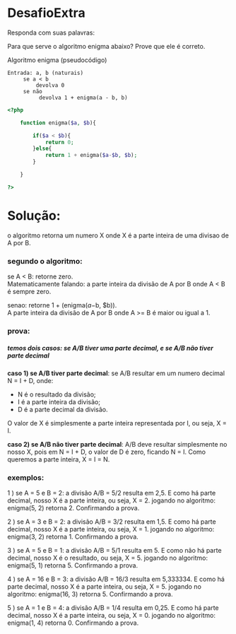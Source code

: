 # DesafioExtra

Responda com suas palavras:

Para que serve o algoritmo enigma abaixo? Prove que ele é correto.<br>

Algoritmo enigma (pseudocódigo)<br>
~~~
Entrada: a, b (naturais)
     se a < b
         devolva 0
     se não
          devolva 1 + enigma(a - b, b)
~~~
~~~php
<?php

    function enigma($a, $b){

        if($a < $b){
            return 0;
        }else{
            return 1 + enigma($a-$b, $b);
        }

    }

?>
~~~


# Solução:

o algoritmo retorna um numero X onde X é a parte inteira de uma divisao de A por B.

### segundo o algoritmo:

se A < B: retorne zero.<Br>
Matematicamente falando: a parte inteira da divisão de A por B onde A < B é sempre zero.

senao: retorne 1 + (enigma($a-$b, $b)).<br>
A parte inteira da divisão de A por B onde A >= B é maior ou igual a 1.

### prova:

##### temos dois casos: se A/B tiver uma parte decimal, e se A/B não tiver parte decimal

**caso 1) se A/B tiver parte decimal**: se A/B resultar em um numero decimal N = I + D, onde:
- N é o resultado da divisão;
- I é a parte inteira da divisão;
- D é a parte decimal da divisão.
  
O valor de X é simplesmente a parte inteira representada por I, ou seja, X = I.

**caso 2) se A/B não tiver parte decimal**: A/B deve resultar simplesmente no nosso X, pois em N = I + D, o valor de D é zero, ficando N = I. Como queremos a parte inteira, X = I = N.


### exemplos:

1 ) se A = 5 e B = 2: a divisão A/B = 5/2 resulta em 2,5. E como há parte decimal, nosso X é a parte inteira, ou seja, X = 2.
jogando no algoritmo: enigma(5, 2) retorna 2. Confirmando a prova.

2 ) se A = 3 e B = 2: a divisão A/B = 3/2 resulta em 1,5. E como há parte decimal, nosso X é a parte inteira, ou seja, X = 1.
jogando no algoritmo: enigma(3, 2) retorna 1. Confirmando a prova.

3 ) se A = 5 e B = 1: a divisão A/B = 5/1 resulta em 5. E como não há parte decimal, nosso X é o resultado, ou seja, X = 5.
jogando no algoritmo: enigma(5, 1) retorna 5. Confirmando a prova.

4 ) se A = 16 e B = 3: a divisão A/B = 16/3 resulta em 5,333334. E como há parte decimal, nosso X é a parte inteira, ou seja, X = 5.
jogando no algoritmo: enigma(16, 3) retorna 5. Confirmando a prova.

5 ) se A = 1 e B = 4: a divisão A/B = 1/4 resulta em 0,25. E como há parte decimal, nosso X é a parte inteira, ou seja, X = 0.
jogando no algoritmo: enigma(1, 4) retorna 0. Confirmando a prova.
